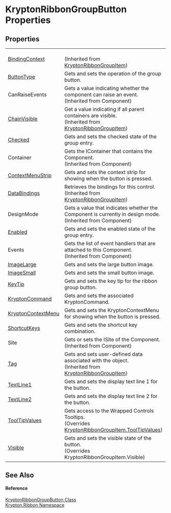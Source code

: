 # KryptonRibbonGroupButton Properties




## Properties
<table>
<tr>
<td><a href="c9f41166-b541-4efc-c022-7bf3fad1b338.md">BindingContext</a></td>
<td><br />(Inherited from <a href="42b4e823-3d0e-29bf-ca83-927a7a58295d.md">KryptonRibbonGroupItem</a>)</td></tr>
<tr>
<td><a href="6f1d3845-1c13-9d3e-39e9-563dcbf3faac.md">ButtonType</a></td>
<td>Gets and sets the operation of the group button.</td></tr>
<tr>
<td>CanRaiseEvents</td>
<td>Gets a value indicating whether the component can raise an event.<br />(Inherited from Component)</td></tr>
<tr>
<td><a href="302e2c6c-a240-ed7c-5bbf-0db525ef4a32.md">ChainVisible</a></td>
<td>Get a value indicating if all parent containers are visible.<br />(Inherited from <a href="42b4e823-3d0e-29bf-ca83-927a7a58295d.md">KryptonRibbonGroupItem</a>)</td></tr>
<tr>
<td><a href="1031312d-ffe7-a999-ffbe-61e75e1c63c7.md">Checked</a></td>
<td>Gets and sets the checked state of the group entry.</td></tr>
<tr>
<td>Container</td>
<td>Gets the IContainer that contains the Component.<br />(Inherited from Component)</td></tr>
<tr>
<td><a href="e11c7966-0722-6b71-ed9c-17c0a468d0ae.md">ContextMenuStrip</a></td>
<td>Gets and sets the context strip for showing when the button is pressed.</td></tr>
<tr>
<td><a href="27c19a8c-9d52-40d5-9190-6d7fb79ce391.md">DataBindings</a></td>
<td>Retrieves the bindings for this control.<br />(Inherited from <a href="42b4e823-3d0e-29bf-ca83-927a7a58295d.md">KryptonRibbonGroupItem</a>)</td></tr>
<tr>
<td>DesignMode</td>
<td>Gets a value that indicates whether the Component is currently in design mode.<br />(Inherited from Component)</td></tr>
<tr>
<td><a href="ede80f7c-c1b5-4024-daac-5ac020759c76.md">Enabled</a></td>
<td>Gets and sets the enabled state of the group entry.</td></tr>
<tr>
<td>Events</td>
<td>Gets the list of event handlers that are attached to this Component.<br />(Inherited from Component)</td></tr>
<tr>
<td><a href="646b290d-2128-41ec-509e-3cca69cc9651.md">ImageLarge</a></td>
<td>Gets and sets the large button image.</td></tr>
<tr>
<td><a href="dc2fa07d-c647-771f-1a2e-873e45642a7a.md">ImageSmall</a></td>
<td>Gets and sets the small button image.</td></tr>
<tr>
<td><a href="dc340221-2809-7083-b161-5fdfd01e1f25.md">KeyTip</a></td>
<td>Gets and sets the key tip for the ribbon group button.</td></tr>
<tr>
<td><a href="1c9d1b2c-e81b-c47a-b0b1-e4703b7997e0.md">KryptonCommand</a></td>
<td>Gets and sets the associated KryptonCommand.</td></tr>
<tr>
<td><a href="a66a37f7-bc7b-dcca-70c2-67872c7b651e.md">KryptonContextMenu</a></td>
<td>Gets and sets the KryptonContextMenu for showing when the button is pressed.</td></tr>
<tr>
<td><a href="63450cb4-a15b-7d99-4fcf-6ab149ea77ca.md">ShortcutKeys</a></td>
<td>Gets and sets the shortcut key combination.</td></tr>
<tr>
<td>Site</td>
<td>Gets or sets the ISite of the Component.<br />(Inherited from Component)</td></tr>
<tr>
<td><a href="8f0958de-84a9-b6c7-700f-32549d83cf88.md">Tag</a></td>
<td>Gets and sets user-defined data associated with the object.<br />(Inherited from <a href="42b4e823-3d0e-29bf-ca83-927a7a58295d.md">KryptonRibbonGroupItem</a>)</td></tr>
<tr>
<td><a href="679597e6-28fd-bb3b-815e-4b3438589d55.md">TextLine1</a></td>
<td>Gets and sets the display text line 1 for the button.</td></tr>
<tr>
<td><a href="4485a541-3476-87cd-0bdf-7ecadbd654e0.md">TextLine2</a></td>
<td>Gets and sets the display text line 2 for the button.</td></tr>
<tr>
<td><a href="3330e23e-833e-132e-0092-c617b63eaa16.md">ToolTipValues</a></td>
<td>Gets access to the Wrapped Controls Tooltips.<br />(Overrides <a href="ab122b1c-b5e5-dfd9-e66a-286ea03ea3cb.md">KryptonRibbonGroupItem.ToolTipValues</a>)</td></tr>
<tr>
<td><a href="d822a2eb-933d-d917-0cd3-5cd29c68cbec.md">Visible</a></td>
<td>Gets and sets the visible state of the button.<br />(Overrides KryptonRibbonGroupItem.Visible)</td></tr>
</table>

## See Also


#### Reference
<a href="960f4a04-92a1-46ca-cf6d-664c6025ac61.md">KryptonRibbonGroupButton Class</a>  
<a href="1e9bc734-cff9-e9b8-f013-94cdac669794.md">Krypton.Ribbon Namespace</a>  
